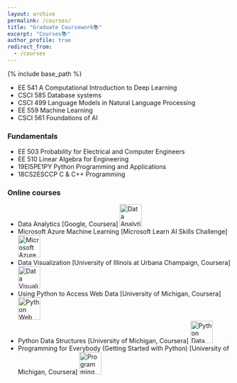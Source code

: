 ```yaml
---
layout: archive
permalink: /courses/
title: "Graduate Coursework📚"
excerpt: "Courses📚"
author_profile: true
redirect_from: 
  - /courses
---
```

{% include base_path %}
<!-- Graduate Coursework:  -->

* EE 541   A Computational Introduction to Deep Learning
* CSCI 585 Database systems
* CSCI 499 Language Models in Natural Language Processing
* EE 559   Machine Learning
* CSCI 561 Foundations of AI

### Fundamentals
* EE 503  Probability for Electrical and Computer Engineers
* EE 510  Linear Algebra for Engineering
* 19EI5PE1PY Python Programming and Applications
* 18CS2ESCCP C & C++ Programming


### Online courses
* Data Analytics [Google, Coursera] <a href="path_to_image.jpg" data-lightbox="certificate" data-title="Data Analytics Certificate"><img src="path_to_image.jpg" alt="Data Analytics Certificate" style="width: 50px; height: auto;" onmouseover="this.style.transform='scale(1.5)';" onmouseout="this.style.transform='scale(1)';"></a>
* Microsoft Azure Machine Learning [Microsoft Learn AI Skills Challenge] <a href="path_to_image.jpg" data-lightbox="certificate" data-title="Microsoft Azure Machine Learning Certificate"><img src="path_to_image.jpg" alt="Microsoft Azure ML Certificate" style="width: 50px; height: auto;" onmouseover="this.style.transform='scale(1.5)';" onmouseout="this.style.transform='scale(1)';"></a>
* Data Visualization [University of Illinois at Urbana Champaign, Coursera] <a href="path_to_image.jpg" data-lightbox="certificate" data-title="Data Visualization Certificate"><img src="path_to_image.jpg" alt="Data Visualization Certificate" style="width: 50px; height: auto;" onmouseover="this.style.transform='scale(1.5)';" onmouseout="this.style.transform='scale(1)';"></a>
* Using Python to Access Web Data [University of Michigan, Coursera] <a href="path_to_image.jpg" data-lightbox="certificate" data-title="Using Python to Access Web Data Certificate"><img src="path_to_image.jpg" alt="Python Web Data Certificate" style="width: 50px; height: auto;" onmouseover="this.style.transform='scale(1.5)';" onmouseout="this.style.transform='scale(1)';"></a>
* Python Data Structures [University of Michigan, Coursera] <a href="path_to_image.jpg" data-lightbox="certificate" data-title="Python Data Structures Certificate"><img src="path_to_image.jpg" alt="Python Data Structures Certificate" style="width: 50px; height: auto;" onmouseover="this.style.transform='scale(1.5)';" onmouseout="this.style.transform='scale(1)';"></a>
* Programming for Everybody (Getting Started with Python) [University of Michigan, Coursera] <a href="path_to_image.jpg" data-lightbox="certificate" data-title="Programming for Everybody Certificate"><img src="path_to_image.jpg" alt="Programming Python Certificate" style="width: 50px; height: auto;" onmouseover="this.style.transform='scale(1.5)';" onmouseout="this.style.transform='scale(1)';"></a>




